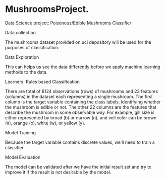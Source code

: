 # MushroomsProject.
Data Science project: Poisonous/Edible Mushrooms Classifier
 

Data collection	

The mushrooms dataset provided on uci depository will be used for the purposes of classification.

Data Exploration

This can helps us see the data differently before we apply machine learning methods to the data.

Learners: Rules based Classification 

There are total of 8124 observations (rows) of mushrooms and 23 features (columns) in the dataset each representing a single mushroom. The first column is the target variable containing the class labels, identifying whether the mushroom is edible or not. The other 22 columns are the features that describe the mushroom in some observable way. For example, gill size is either represented by broad (b) or narrow (n), and veil color can be brown (n), orange (o), white (w), or yellow (y).

Model Training

Because the target variable contains discrete values, we'll need to train a classifier. 

Model Evaluation

The model can be validated after we have the initial result set and try to improve it if the result is not desirable by the model.
